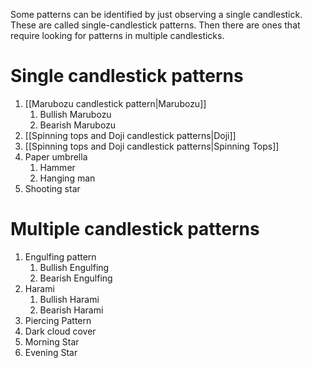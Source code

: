 Some patterns can be identified by just observing a single candlestick. These are called single-candlestick patterns. Then there are ones that require looking for patterns in multiple candlesticks.
# Single candlestick patterns
1. [[Marubozu candlestick pattern|Marubozu]]
    1. Bullish Marubozu
    2. Bearish Marubozu
2. [[Spinning tops and Doji candlestick patterns|Doji]]
3. [[Spinning tops and Doji candlestick patterns|Spinning Tops]]
4. Paper umbrella
    1. Hammer
    2. Hanging man
5. Shooting star
# Multiple candlestick patterns
1. Engulfing pattern
    1. Bullish Engulfing
    2. Bearish Engulfing
2. Harami
    1. Bullish Harami
    2. Bearish Harami
3. Piercing Pattern
4. Dark cloud cover
5. Morning Star
6. Evening Star